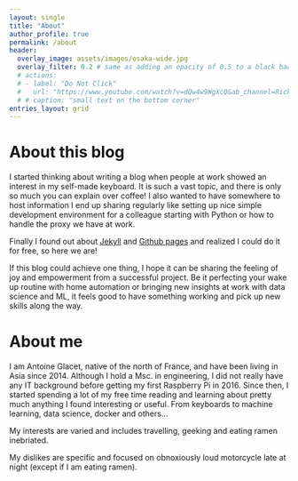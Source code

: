 ```yaml
---
layout: single
title: "About"
author_profile: true
permalink: /about
header:
  overlay_image: assets/images/osaka-wide.jpg
  overlay_filter: 0.2 # same as adding an opacity of 0.5 to a black background
  # actions:
  # - label: "Do Not Click"
  #   url: "https://www.youtube.com/watch?v=dQw4w9WgXcQ&ab_channel=RickAstley"
  # # caption: "small text on the bottom corner"
entries_layout: grid
---
```


# About this blog

I started thinking about writing a blog when people at work showed an interest in my self-made keyboard. It is such a vast topic, and there is only so much you can explain over coffee! I also wanted to have somewhere to host information I end up sharing regularly like setting up nice simple development environment for a colleague starting with Python or how to handle the proxy we have at work.

Finally I found out about [Jekyll](https://jekyllrb.com/) and [Github pages](https://pages.github.com/) and realized I could do it for free, so here we are!

If this blog could achieve one thing, I hope it can be sharing the feeling of joy and empowerment from a successful project. Be it perfecting your wake up routine with home automation or bringing new insights at work with data science and ML, it feels good to have something working and pick up new skills along the way.

# About me

I am Antoine Glacet, native of the north of France, and have been living in Asia since 2014. Although I hold a Msc. in engineering, I did not really have any IT background before getting my first Raspberry Pi in 2016. Since then, I started spending a lot of my free time reading and learning about pretty much anything I found interesting or useful. From keyboards to machine learning, data science, docker and others...

My interests are varied and includes travelling, geeking and eating ramen inebriated.

My dislikes are specific and focused on obnoxiously loud motorcycle late at night (except if I am eating ramen).